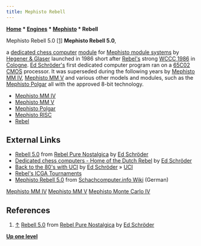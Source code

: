 ```yaml
---
title: Mephisto Rebell
---
```

**[Home](Home "Home") \* [Engines](Engines "Engines") \* [Mephisto](Mephisto "Mephisto") \* Rebell**



 [](http://rebel13.nl/dedicated/rebell%205.0.html) Mephisto Rebell 5.0 <a id="cite-note-1" href="#cite-ref-1">[1]</a> 
**Mephisto Rebell 5.0**,  

a [dedicated chess computer](Dedicated_Chess_Computers "Dedicated Chess Computers") [module](Module "Module") for [Mephisto module systems](Mephisto_Module_Systems "Mephisto Module Systems") by [Hegener & Glaser](Hegener_%26_Glaser "Hegener & Glaser") launched in 1986 short after [Rebel's](Rebel "Rebel") strong [WCCC 1986](WCCC_1986 "WCCC 1986") in [Cologne](https://en.wikipedia.org/wiki/Cologne). [Ed Schröder's](Ed_Schroder "Ed Schroder") first dedicated computer program ran on a [65C02](6502 "6502") [CMOS](https://en.wikipedia.org/wiki/CMOS) processor. It was superseded during the following years by [Mephisto MM IV](Mephisto_MM_IV "Mephisto MM IV"), [Mephisto MM V](Mephisto_MM_V "Mephisto MM V") and various other models and modules, such as the [Mephisto Polgar](Mephisto_Polgar "Mephisto Polgar") all with the approved 8-bit technology. 






* [Mephisto MM IV](Mephisto_MM_IV "Mephisto MM IV")
* [Mephisto MM V](Mephisto_MM_V "Mephisto MM V")
* [Mephisto Polgar](Mephisto_Polgar "Mephisto Polgar")
* [Mephisto RISC](Mephisto_RISC "Mephisto RISC")
* [Rebel](Rebel "Rebel")


## External Links


* [Rebell 5.0](http://rebel13.nl/dedicated/rebell%205.0.html) from [Rebel Pure Nostalgica](http://rebel13.nl/index.html) by [Ed Schröder](Ed_Schroder "Ed Schroder")
* [Dedicated chess computers - Home of the Dutch Rebel](http://www.top-5000.nl/dedicated.htm) by [Ed Schröder](Ed_Schroder "Ed Schroder")
* [Back to the 80's with UCI](http://www.top-5000.nl/mephisto.htm) by [Ed Schröder](Ed_Schroder "Ed Schroder") » [UCI](UCI "UCI")
* [Rebel's ICGA Tournaments](https://www.game-ai-forum.org/icga-tournaments/program.php?id=61)
* [Mephisto Rebell 5.0](http://www.schach-computer.info/wiki/index.php/Mephisto_Rebell_5.0) from [Schachcomputer.info Wiki](http://www.schach-computer.info/wiki/index.php/Hauptseite_En) (German)


 [Mephisto MM IV](http://www.schach-computer.info/wiki/index.php/MM_IV)
 [Mephisto MM V](http://www.schach-computer.info/wiki/index.php/Mephisto_MM_V)
 [Mephisto Monte Carlo IV](http://www.schach-computer.info/wiki/index.php/Mephisto_Monte_Carlo_IV) 
## References


1. <a id="cite-ref-1" href="#cite-note-1">↑</a>  [Rebell 5.0](http://rebel13.nl/dedicated/rebell%205.0.html) from [Rebel Pure Nostalgica](http://rebel13.nl/index.html) by [Ed Schröder](Ed_Schroder "Ed Schroder")

**[Up one level](Mephisto "Mephisto")**







 
